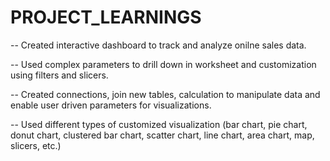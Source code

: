# PROJECT_LEARNINGS
-- Created interactive dashboard to track and analyze onilne sales data.

-- Used complex parameters to drill down in worksheet and customization using filters and slicers.

-- Created connections, join new tables, calculation to manipulate data and enable user driven parameters for visualizations.

-- Used different types of customized visualization (bar chart, pie chart, donut chart, clustered bar chart, scatter chart, line chart, area chart, map, slicers, etc.)
